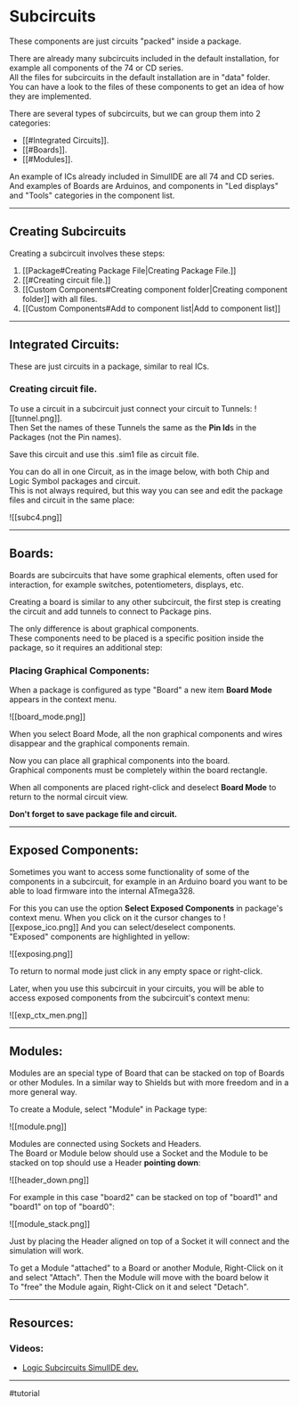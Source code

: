 # Subcircuits 

These components are just circuits "packed" inside a package.<br>

There are already many subcircuits included in the default installation, for example all components of the 74 or CD series.<br>
All the files for subcircuits in the default installation are in "data" folder.<br>
You can have a look to the files of these components to get an idea of how they are implemented.<br>

There are several types of subcircuits, but we can group them into 2 categories:

- [[#Integrated Circuits]].
- [[#Boards]].
- [[#Modules]].

An example of ICs already included in SimulIDE are all 74 and CD series.<br>
And examples of Boards are Arduinos, and components in "Led displays" and "Tools" categories in the component list.

---

## Creating Subcircuits

Creating a subcircuit involves these steps:

1. [[Package#Creating Package File|Creating Package File.]]
2. [[#Creating circuit file.]]
3. [[Custom Components#Creating component folder|Creating component folder]] with all files.
4. [[Custom Components#Add to component list|Add to component list]]

---

## Integrated Circuits:

These are just circuits in a package, similar to real ICs.<br>

### Creating circuit file.

To use a circuit in a subcircuit just connect your circuit to Tunnels: ![[tunnel.png]].<br>
Then Set the names of these Tunnels the same as the **Pin Id**s in the Packages (not the Pin names).<br>

Save this circuit and use this .sim1 file as circuit file.<br>
  
You can do all in one Circuit, as in the image below, with both Chip and Logic Symbol packages and circuit.<br>
This is not always required, but this way you can see and edit the package files and circuit in the same place:<br>
  
![[subc4.png]]
<br>

---

## Boards:

Boards are subcircuits that have some graphical elements, often used for interaction, for example switches, potentiometers, displays, etc.<br>

Creating a board is similar to any other subcircuit, the first step is creating the circuit and add tunnels to connect to Package pins.<br>

The only difference is about graphical components.<br>
These components need to be placed is a specific position inside the package, so it requires an additional step:

### Placing Graphical Components:

When a package is configured as type "Board" a new item **Board Mode** appears in the context menu.<br>

![[board_mode.png]]

When you select Board Mode, all the non graphical components and wires disappear and the graphical components remain.

Now you can place all graphical components into the board.<br>
Graphical components must be completely within the board rectangle.

When all components are placed right-click and deselect **Board Mode** to return to the normal circuit view.

**Don't forget to save package file and circuit.**

---

## Exposed Components:

Sometimes you want to access some functionality of some of the components in a subcircuit, for example in an Arduino board you want to be able to load firmware into the internal ATmega328.

For this you can use the option **Select Exposed Components** in package's context menu.
When you click on it the cursor changes to ![[expose_ico.png]]  And you can select/deselect components.<br>
"Exposed" components are highlighted in yellow:

![[exposing.png]]

To return to normal mode just click in any empty space or right-click.

Later, when you use this subcircuit in your circuits, you will be able to access exposed components from the subcircuit's context menu:

![[exp_ctx_men.png]]

---

## Modules:

Modules are an special type of Board that can be stacked on top of Boards or other Modules. In a similar way to Shields but with more freedom and in a more general way.<br>

To create a Module, select "Module" in Package type:

![[module.png]]

Modules are connected using Sockets and Headers.<br>
The Board or Module below should use a Socket and the Module to be stacked on top should use a Header **pointing down**:

![[header_down.png]]

For example in this case "board2" can be stacked on top of "board1" and "board1" on top of "board0":

![[module_stack.png]]

Just by placing the Header aligned on top of a Socket it will connect and the simulation will work.<br>

To get a Module "attached" to a Board or another Module, Right-Click on it and select "Attach". Then the Module will move with the board below it<br>
To "free" the Module again, Right-Click on it and select "Detach".

---

## Resources:

### Videos:
- [Logic Subcircuits SimulIDE dev.](https://www.youtube.com/watch?v=NpuQUcKUbAg)

---

#tutorial 
